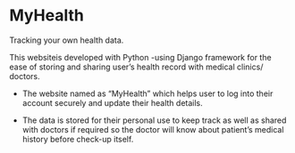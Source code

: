 # MyHealth
Tracking your own health data.

This websiteis developed with Python -using Django framework for the ease of storing and sharing user’s health record with medical clinics/ doctors.

-	The website named as “MyHealth” which helps user to log into their account securely and update their health details.

-	The data is stored for their personal use to keep track as well as shared with doctors if required so the doctor will know about patient’s medical history before check-up itself.


